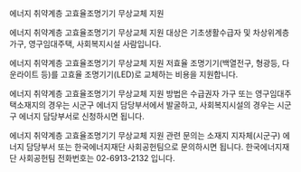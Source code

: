 에너지 취약계층 고효율조명기기 무상교체 지원


에너지 취약계층 고효율조명기기 무상교체 지원 대상은 기초생활수급자 및 차상위계층 가구, 영구임대주택, 사회복지시설 사람입니다.


에너지 취약계층 고효율조명기기 무상교체 지원 저효율 조명기기(백열전구, 형광등, 다운라이트 등)를 고효율 조명기기(LED)로 교체하는 비용을 지원합니다.


에너지 취약계층 고효율조명기기 무상교체 지원 방법은 수급권자 가구 또는 영구임대주택소재지의 경우는 시군구 에너지 담당부서에서 발굴하고, 사회복지시설의 경우는 시군구 에너지 담당부서로 신청하시면 됩니다.


에너지 취약계층 고효율조명기기 무상교체 지원 관련 문의는 소재지 지자체(시군구) 에너지 담당부서 또는 한국에너지재단 사회공헌팀으로 문의하시면 됩니다. 한국에너지재단 사회공헌팀 전화번호는 02-6913-2132 입니다.